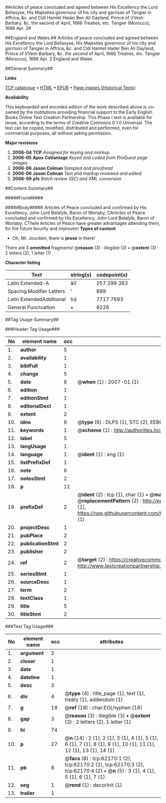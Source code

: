 #Articles of peace concluded and agreed between His Excellency the Lord Bellasyse, His Majesties governour of his city and garrison of Tangier in Affrica, &c. and Cidi Hamlet Hader Ben Ali Gayland, Prince of VVest-Barbary, &c. the second of April, 1666 Treaties, etc. Tangier (Morocco), 1666 Apr. 2#

##England and Wales.##
Articles of peace concluded and agreed between His Excellency the Lord Bellasyse, His Majesties governour of his city and garrison of Tangier in Affrica, &c. and Cidi Hamlet Hader Ben Ali Gayland, Prince of VVest-Barbary, &c. the second of April, 1666
Treaties, etc. Tangier (Morocco), 1666 Apr. 2
England and Wales.

##General Summary##

**Links**

[TCP catalogue](http://www.ota.ox.ac.uk/tcp/)  • 
[HTML](http://tei.it.ox.ac.uk/tcp/Texts-HTML/free/A71/A71109.html)  • 
[EPUB](http://tei.it.ox.ac.uk/tcp/Texts-EPUB/free/A71/A71109.epub) • 
[Page images (Historical Texts)](https://data.historicaltexts.jisc.ac.uk/view?pubId=eebo-12443905e&pageId=eebo-12443905e-62170-1)

**Availability**

This keyboarded and encoded edition of the
	       work described above is co-owned by the institutions
	       providing financial support to the Early English Books
	       Online Text Creation Partnership. This Phase I text is
	       available for reuse, according to the terms of Creative
	       Commons 0 1.0 Universal. The text can be copied,
	       modified, distributed and performed, even for
	       commercial purposes, all without asking permission.

**Major revisions**

1. __2006-04__ __TCP__ *Assigned for keying and markup*
1. __2006-05__ __Apex CoVantage__ *Keyed and coded from ProQuest page images*
1. __2006-06__ __Jason Colman__ *Sampled and proofread*
1. __2006-06__ __Jason Colman__ *Text and markup reviewed and edited*
1. __2006-09__ __pfs__ *Batch review (QC) and XML conversion*

##Content Summary##

#####Front#####

#####Body#####
Articles of Peace concluded and conſirmed by His Excellency, John Lord Belaſyſe, Baron of Worlaby, CArticles of Peace concluded and conſirmed by His Excellency, John Lord Belaſyſe, Baron of Worlaby, CTheſe Articles of Peace have greater advantages attending them, for the future ſecurity and improvem
**Types of content**

  * Oh, Mr. Jourdain, there is **prose** in there!

There are 3 **ommitted** fragments! 
 @__reason__ (3) : illegible (3)  •  @__extent__ (3) : 2 letters (2), 1 letter (1)

**Character listing**


|Text|string(s)|codepoint(s)|
|---|---|---|
|Latin Extended-A|āīſ|257 299 383|
|Spacing             Modifier Letters|ʻ|699|
|Latin ExtendedAdditional|ḥḍ|7717 7693|
|General Punctuation|•|8226|

##Tag Usage Summary##

###Header Tag Usage###

|No|element name|occ|attributes|
|---|---|---|---|
|1.|__author__|5||
|2.|__availability__|1||
|3.|__biblFull__|1||
|4.|__change__|5||
|5.|__date__|8| @__when__ (1) : 2007-01 (1)|
|6.|__edition__|1||
|7.|__editionStmt__|1||
|8.|__editorialDecl__|1||
|9.|__extent__|2||
|10.|__idno__|6| @__type__ (6) : DLPS (1), STC (2), EEBO-CITATION (1), OCLC (1), VID (1)|
|11.|__keywords__|1| @__scheme__ (1) : http://authorities.loc.gov/ (1)|
|12.|__label__|5||
|13.|__langUsage__|1||
|14.|__language__|1| @__ident__ (1) : eng (1)|
|15.|__listPrefixDef__|1||
|16.|__note__|6||
|17.|__notesStmt__|2||
|18.|__p__|11||
|19.|__prefixDef__|2| @__ident__ (2) : tcp (1), char (1)  •  @__matchPattern__ (2) : ([0-9\-]+):([0-9IVX]+) (1), (.+) (1)  •  @__replacementPattern__ (2) : http://eebo.chadwyck.com/downloadtiff?vid=$1&page=$2 (1), https://raw.githubusercontent.com/textcreationpartnership/Texts/master/tcpchars.xml#$1 (1)|
|20.|__projectDesc__|1||
|21.|__pubPlace__|2||
|22.|__publicationStmt__|2||
|23.|__publisher__|2||
|24.|__ref__|2| @__target__ (2) : https://creativecommons.org/publicdomain/zero/1.0/ (1), http://www.textcreationpartnership.org/docs/. (1)|
|25.|__seriesStmt__|1||
|26.|__sourceDesc__|1||
|27.|__term__|2||
|28.|__textClass__|1||
|29.|__title__|5||
|30.|__titleStmt__|2||


###Text Tag Usage###

|No|element name|occ|attributes|
|---|---|---|---|
|1.|__argument__|2||
|2.|__closer__|1||
|3.|__date__|1||
|4.|__dateline__|1||
|5.|__desc__|3||
|6.|__div__|4| @__type__ (4) : title_page (1), text (1), treaty (1), addendum (1)|
|7.|__g__|18| @__ref__ (18) : char:EOLhyphen (18)|
|8.|__gap__|3| @__reason__ (3) : illegible (3)  •  @__extent__ (3) : 2 letters (2), 1 letter (1)|
|9.|__hi__|74||
|10.|__p__|27| @__n__ (14) : 1 (1), 2 (1), 3 (1), 4 (1), 5 (1), 6 (1), 7 (1), 8 (1), 9 (1), 10 (1), 11 (1), 12 (1), 13 (1), 14 (1)|
|11.|__pb__|8| @__facs__ (8) : tcp:62170:1 (2), tcp:62170:2 (2), tcp:62170:3 (2), tcp:62170:4 (2)  •  @__n__ (5) : 3 (1), 4 (1), 5 (1), 6 (1), 7 (1)|
|12.|__seg__|1| @__rend__ (1) : decorInit (1)|
|13.|__trailer__|1||
